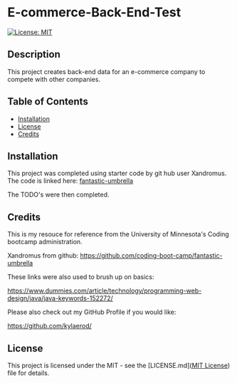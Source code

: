# E-commerce-Back-End-Test

[![License: MIT](https://img.shields.io/badge/License-MIT-yellow.svg)](https://opensource.org/licenses/MIT)

## Description
This project creates back-end data for an e-commerce company to compete with other companies.

## Table of Contents
- [Installation](#installation)
- [License](#license)
- [Credits](#credits)

## Installation
This project was completed using starter code by git hub user Xandromus. The code is linked here: 
[fantastic-umbrella](https://github.com/coding-boot-camp/fantastic-umbrella)

The TODO's were then completed.


## Credits


This is my resouce for reference from the University of Minnesota's Coding bootcamp administration.

Xandromus from github: https://github.com/coding-boot-camp/fantastic-umbrella

These links were also used to brush up on basics:

https://www.dummies.com/article/technology/programming-web-design/java/java-keywords-152272/


Please also check out my GitHub Profile if you would like:

https://github.com/kylaerod/

## License

This project is licensed under the MIT - see the [LICENSE.md]([MIT License](https://opensource.org/licenses/MIT)) file for details.